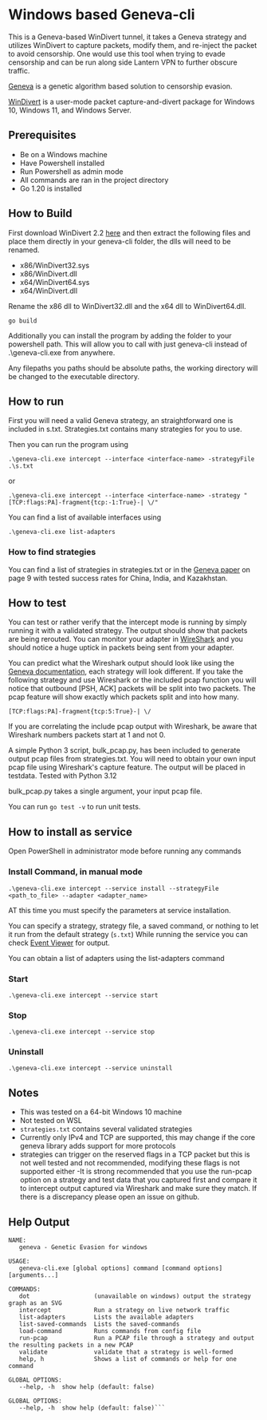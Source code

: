 # Windows based Geneva-cli

This is a Geneva-based WinDivert tunnel, it takes a Geneva strategy and utilizes WinDivert to capture packets, modify them, and re-inject the packet to avoid censorship. One would use this tool when trying to evade censorship and can be run along side Lantern VPN to further obscure traffic.

[Geneva](https://geneva.cs.umd.edu/) is a genetic algorithm based solution to censorship evasion.

[WinDivert](https://www.reqrypt.org/windivert.html) is a user-mode packet capture-and-divert package for Windows 10, Windows 11, and Windows Server.

## Prerequisites

- Be on a Windows machine
- Have Powershell installed
- Run Powershell as admin mode
- All commands are ran in the project directory
- Go 1.20 is installed

## How to Build

First download WinDivert 2.2 [here](https://www.reqrypt.org/windivert.html) and then extract the following files and place them directly in your geneva-cli folder, the dlls will need to be renamed.
- x86/WinDivert32.sys
- x86/WinDivert.dll
- x64/WinDivert64.sys
- x64/WinDivert.dll

Rename the x86 dll to WinDivert32.dll and the x64 dll to WinDivert64.dll.

`go build`

Additionally you can install the program by adding the folder to your powershell path. 
This will allow you to call with just geneva-cli instead of .\geneva-cli.exe from anywhere. 

Any filepaths you paths should be absolute paths, the working directory will be changed to the executable directory.

## How to run
First you will need a valid Geneva strategy, an straightforward one is included in s.txt. Strategies.txt contains many strategies for you to use.

Then you can run the program using

`.\geneva-cli.exe intercept --interface <interface-name> -strategyFile .\s.txt`

or

`.\geneva-cli.exe intercept --interface <interface-name> -strategy "[TCP:flags:PA]-fragment{tcp:-1:True}-| \/"`

You can find a list of available interfaces using

`.\geneva-cli.exe list-adapters`

### How to find strategies
You can find a list of strategies in strategies.txt or in the [Geneva paper](http://geneva.cs.umd.edu/papers/geneva_ccs19.pdf) on page 9 with tested success rates for China, India, and Kazakhstan.

## How to test

You can test or rather verify that the intercept mode is running by simply running it with a validated strategy. The output should show that packets are being rerouted. You can monitor your adapter in [WireShark](https://www.wireshark.org/) and you should notice a huge uptick in packets being sent from your adapter.

You can predict what the Wireshark output should look like using the [Geneva documentation](https://github.com/getlantern/geneva?tab=readme-ov-file#strategies-forests-and-action-trees), each strategy will look different. If you take the following strategy and use Wireshark or the included pcap function you will notice that outbound [PSH, ACK] packets will be split into two packets. The pcap feature will show exactly which packets split and into how many.

```[TCP:flags:PA]-fragment{tcp:5:True}-| \/```

If you are correlating the include pcap output with Wireshark, be aware that Wireshark numbers packets start at 1 and not 0.

A simple Python 3 script, bulk_pcap.py, has been included to generate output pcap files from strategies.txt. You will need to obtain your own input pcap file using Wireshark's capture feature. The output will be placed in testdata. Tested with Python 3.12

bulk_pcap.py takes a single argument, your input pcap file.

You can run `go test -v` to run unit tests.

## How to install as service

Open PowerShell in administrator mode before running any commands

### Install Command, in manual mode

```.\geneva-cli.exe intercept --service install --strategyFile <path_to_file> --adapter <adapter_name>```

AT this time you must specify the parameters at service installation.

You can specify a strategy, strategy file, a saved command, or nothing to let it run from the default strategy (`s.txt`)
While running the service you can check [Event Viewer](https://learn.microsoft.com/en-us/shows/inside/event-viewer) for output.

You can obtain a list of adapters using the list-adapters command

### Start
```.\geneva-cli.exe intercept --service start```

### Stop

```.\geneva-cli.exe intercept --service stop```

### Uninstall

```.\geneva-cli.exe intercept --service uninstall```

## Notes

- This was tested on a 64-bit Windows 10 machine
- Not tested on WSL
- `strategies.txt` contains several validated strategies
- Currently only IPv4 and TCP are supported, this may change if the core geneva library adds support for more protocols
- strategies can trigger on the reserved flags in a TCP packet but this is not well tested and not recommended, modifying these flags is not supported either
-It is strong recommended that you use the run-pcap option on a strategy and test data that you captured first and compare it to intercept output captured via Wireshark and make sure they match. If there is a discrepancy please open an issue on github.

## Help Output
```
NAME:
   geneva - Genetic Evasion for windows

USAGE:
   geneva-cli.exe [global options] command [command options] [arguments...]

COMMANDS:
   dot                  (unavailable on windows) output the strategy graph as an SVG
   intercept            Run a strategy on live network traffic
   list-adapters        Lists the available adapters
   list-saved-commands  Lists the saved-commands
   load-command         Runs commands from config file
   run-pcap             Run a PCAP file through a strategy and output the resulting packets in a new PCAP
   validate             validate that a strategy is well-formed
   help, h              Shows a list of commands or help for one command

GLOBAL OPTIONS:
   --help, -h  show help (default: false)

GLOBAL OPTIONS:
   --help, -h  show help (default: false)```